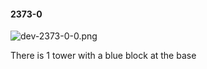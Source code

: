 #### 2373-0
![dev-2373-0-0.png](https://github.com/lil-lab/nlvr/raw/master/nlvr/dev/images/1/dev-2373-0-0.png "dev-2373-0-0.png")

There is 1 tower with a blue block at the base